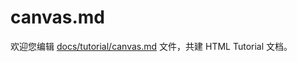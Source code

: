 canvas.md
===

欢迎您编辑 <a target="__blank" href="https://github.com/jaywcjlove/html-tutorial/blob/master/docs/tutorial/canvas.md">docs/tutorial/canvas.md</a> 文件，共建 HTML Tutorial 文档。
